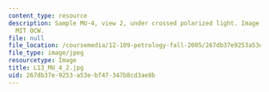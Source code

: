 ```yaml
---
content_type: resource
description: Sample MU-4, view 2, under crossed polarized light. Image courtesy of
  MIT OCW.
file: null
file_location: /coursemedia/12-109-petrology-fall-2005/267db37e9253a53ebf47347b8cd3ae8b_L13_MU_4_2.jpg
file_type: image/jpeg
resourcetype: Image
title: L13_MU_4_2.jpg
uid: 267db37e-9253-a53e-bf47-347b8cd3ae8b
---
```

